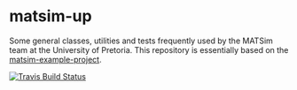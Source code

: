 # matsim-up
Some general classes, utilities and tests frequently used by the MATSim team at the University of Pretoria. This repository is essentially based on the [matsim-example-project](https://github.com/matsim-org/matsim-example-project).

[![Travis Build Status](https://travis-ci.com/matsim-up/matsim-up.svg?branch=master)](https://travis-ci.com/matsim-up/matsim-up)
